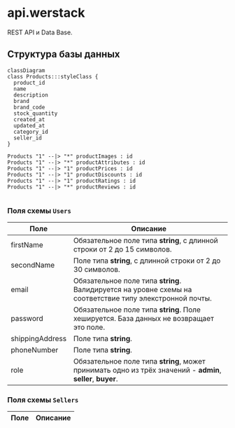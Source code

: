 # api.werstack

REST API и Data Base.

## Структура базы данных

<style>
  .styleClass > rect {
    fill: #ff0000;
    stroke: #ffff00;
    stroke-width: 4px;
  }
</style>

```mermaid
classDiagram
class Products:::styleClass {
  product_id
  name
  description
  brand
  brand_code
  stock_quantity
  created_at
  updated_at
  category_id
  seller_id
}

Products "1" --|> "*" productImages : id
Products "1" --|> "*" productAttributes : id
Products "1" --|> "1" productPrices : id
Products "1" --|> "1" productDiscounts : id
Products "1" --|> "1" productRatings : id
Products "1" --|> "*" productReviews : id
     
```

    
### Поля схемы `Users`

Поле | Описание
-----|------------
firstName | Обязательное поле типа **string**, с длинной строки от 2 до 15 символов.
secondName | Поле типа **string**, с длинной строки от 2 до 30 символов.
email | Обязательное поле типа **string**. Валидируется на уровне схемы на соответствие типу элекстронной почты.
password | Обязательное поле типа **string**. Поле хешируется. База данных не возвращает это поле.
shippingAddress | Поле типа **string**.
phoneNumber | Поле типа **string**.
role | Обязательное поле типа **string**, может принимать одно из трёх значений - **admin**, **seller**, **buyer**.

### Поля схемы `Sellers`

Поле | Описание
-----|------------
